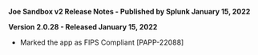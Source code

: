 **Joe Sandbox v2 Release Notes - Published by Splunk January 15, 2022**


**Version 2.0.28 - Released January 15, 2022**

* Marked the app as FIPS Compliant [PAPP-22088]